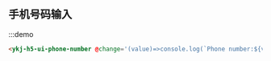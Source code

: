 ## 手机号码输入


:::demo
```html
<ykj-h5-ui-phone-number @change='(value)=>console.log(`Phone number:${value}`)' />
```

